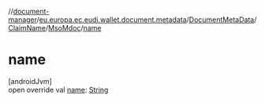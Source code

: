 //[document-manager](../../../../../index.md)/[eu.europa.ec.eudi.wallet.document.metadata](../../../index.md)/[DocumentMetaData](../../index.md)/[ClaimName](../index.md)/[MsoMdoc](index.md)/[name](name.md)

# name

[androidJvm]\
open override
val [name](name.md): [String](https://kotlinlang.org/api/latest/jvm/stdlib/kotlin/-string/index.html)

